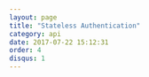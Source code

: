 ```yaml
---
layout: page
title: "Stateless Authentication"
category: api
date: 2017-07-22 15:12:31
order: 4
disqus: 1
---
```



